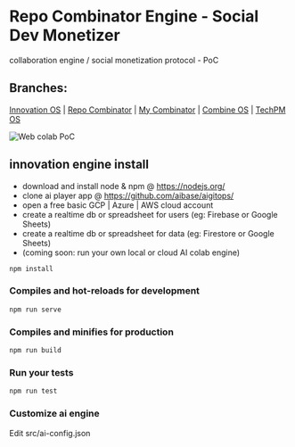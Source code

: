 # Repo Combinator Engine - Social Dev Monetizer

collaboration engine / social monetization protocol - PoC

## Branches:

[Innovation OS](https://InnovationOS.web.app/) |
[Repo Combinator](https://repoCombinator.web.app/) |
[My Combinator](https://myCombinator.web.app/) |
[Combine OS](https://CombineOS.web.app/) |
[TechPM OS](https://TechPMOS.web.app/)

![Web colab PoC](ai-colab-engine-PoC-animated.gif)

## innovation engine install

- download and install node & npm @ https://nodejs.org/
- clone ai player app @ https://github.com/aibase/aigitops/
- open a free basic GCP | Azure | AWS cloud account
- create a realtime db or spreadsheet for users (eg: Firebase or Google Sheets)
- create a realtime db or spreadsheet for data (eg: Firestore or Google Sheets)
- (coming soon: run your own local or cloud AI colab engine)

```
npm install
```

### Compiles and hot-reloads for development

```
npm run serve
```

### Compiles and minifies for production

```
npm run build
```

### Run your tests

```
npm run test
```

### Customize ai engine

Edit src/ai-config.json
